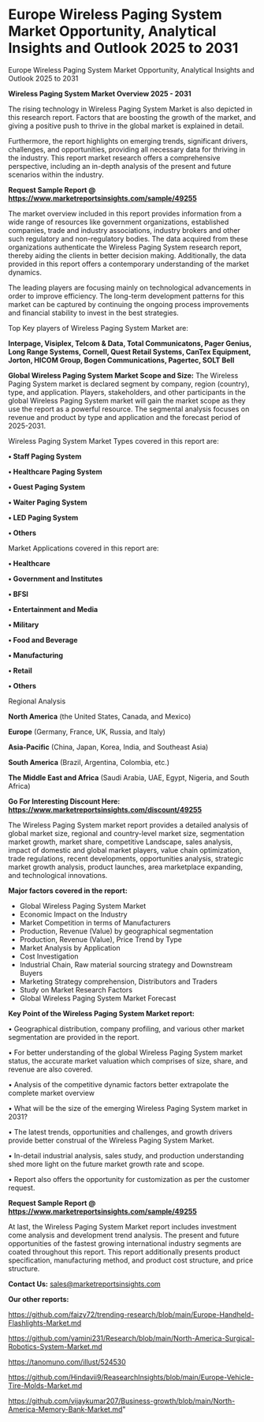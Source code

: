 # Europe Wireless Paging System Market Opportunity, Analytical Insights and Outlook 2025 to 2031
Europe Wireless Paging System Market Opportunity, Analytical Insights and Outlook 2025 to 2031

<Strong> Wireless Paging System Market Overview 2025 - 2031</strong>

The rising technology in Wireless Paging System Market is also depicted in this research report. Factors that are boosting the growth of the market, and giving a positive push to thrive in the global market is explained in detail.

Furthermore, the report highlights on emerging trends, significant drivers, challenges, and opportunities, providing all necessary data for thriving in the industry. This report market research offers a comprehensive perspective, including an in-depth analysis of the present and future scenarios within the industry.

<strong>Request Sample Report @ <a href=https://www.marketreportsinsights.com/sample/49255>https://www.marketreportsinsights.com/sample/49255</a></strong>

The market overview included in this report provides information from a wide range of resources like government organizations, established companies, trade and industry associations, industry brokers and other such regulatory and non-regulatory bodies. The data acquired from these organizations authenticate the Wireless Paging System research report, thereby aiding the clients in better decision making. Additionally, the data provided in this report offers a contemporary understanding of the market dynamics.

The leading players are focusing mainly on technological advancements in order to improve efficiency. The long-term development patterns for this market can be captured by continuing the ongoing process improvements and financial stability to invest in the best strategies.

Top Key players of Wireless Paging System Market are:

<strong>Interpage, Visiplex, Telcom & Data, Total Communicatons, Pager Genius, Long Range Systems, Cornell, Quest Retail Systems, CanTex Equipment, Jorton, HICOM Group, Bogen Communications, Pagertec, SOLT Bell</strong>

<strong><b>Global Wireless Paging System Market Scope and Size:</b></strong>
The Wireless Paging System market is declared segment by company, region (country), type, and application. Players, stakeholders, and other participants in the global Wireless Paging System market will gain the market scope as they use the report as a powerful resource. The segmental analysis focuses on revenue and product by type and application and the forecast period of 2025-2031.

Wireless Paging System Market Types covered in this report are:

<strong>•  Staff Paging System

•  Healthcare Paging System

•  Guest Paging System

•  Waiter Paging System

•  LED Paging System

•  Others</strong>

Market Applications covered in this report are:

<strong>•  Healthcare

•  Government and Institutes

•  BFSI

•  Entertainment and Media

•  Military

•  Food and Beverage

•  Manufacturing

•  Retail

•  Others</strong> 

Regional Analysis

<strong>North America</strong> (the United States, Canada, and Mexico)

<strong>Europe</strong> (Germany, France, UK, Russia, and Italy)

<strong>Asia-Pacific</strong> (China, Japan, Korea, India, and Southeast Asia)

<strong>South America</strong> (Brazil, Argentina, Colombia, etc.)

<strong>The Middle East and Africa</strong> (Saudi Arabia, UAE, Egypt, Nigeria, and South Africa)

<strong>Go For Interesting Discount Here: <a href=https://www.marketreportsinsights.com/discount/49255>https://www.marketreportsinsights.com/discount/49255</a></strong>

The Wireless Paging System market report provides a detailed analysis of global market size, regional and country-level market size, segmentation market growth, market share, competitive Landscape, sales analysis, impact of domestic and global market players, value chain optimization, trade regulations, recent developments, opportunities analysis, strategic market growth analysis, product launches, area marketplace expanding, and technological innovations.

<strong><b>Major factors covered in the report:</b></strong>
<ul>
  <li>Global Wireless Paging System Market </li>
  <li>Economic Impact on the Industry</li>
  <li>Market Competition in terms of Manufacturers</li>
  <li>Production, Revenue (Value) by geographical segmentation</li>
  <li>Production, Revenue (Value), Price Trend by Type</li>
  <li>Market Analysis by Application</li>
  <li>Cost Investigation</li>
  <li>Industrial Chain, Raw material sourcing strategy and Downstream Buyers</li>
  <li>Marketing Strategy comprehension, Distributors and Traders</li>
  <li>Study on Market Research Factors</li>
  <li>Global Wireless Paging System Market Forecast</li>
</ul>

<strong><b>Key Point of the Wireless Paging System Market report:</b></strong>

• Geographical distribution, company profiling, and various other market segmentation are provided in the report.

• For better understanding of the global Wireless Paging System market status, the accurate market valuation which comprises of size, share, and revenue are also covered.

• Analysis of the competitive dynamic factors better extrapolate the complete market overview

• What will be the size of the emerging Wireless Paging System market in 2031?

• The latest trends, opportunities and challenges, and growth drivers provide better construal of the Wireless Paging System Market.

• In-detail industrial analysis, sales study, and production understanding shed more light on the future market growth rate and scope.

• Report also offers the opportunity for customization as per the customer request.

<strong>Request Sample Report @ <a href=https://www.marketreportsinsights.com/sample/49255>https://www.marketreportsinsights.com/sample/49255</a></strong>

At last, the Wireless Paging System Market report includes investment come analysis and development trend analysis. The present and future opportunities of the fastest growing international industry segments are coated throughout this report. This report additionally presents product specification, manufacturing method, and product cost structure, and price structure.

<strong>Contact Us:</strong>
sales@marketreportsinsights.com

<strong>Our other reports:</strong>

<a href=https://github.com/faizy72/trending-research/blob/main/Europe-Handheld-Flashlights-Market.md>https://github.com/faizy72/trending-research/blob/main/Europe-Handheld-Flashlights-Market.md</a>

<a href=https://github.com/yamini231/Research/blob/main/North-America-Surgical-Robotics-System-Market.md>https://github.com/yamini231/Research/blob/main/North-America-Surgical-Robotics-System-Market.md</a>

<a href=https://tanomuno.com/illust/524530>https://tanomuno.com/illust/524530</a>

<a href=https://github.com/Hindavii9/ReasearchInsights/blob/main/Europe-Vehicle-Tire-Molds-Market.md>https://github.com/Hindavii9/ReasearchInsights/blob/main/Europe-Vehicle-Tire-Molds-Market.md</a>

<a href=https://github.com/vijaykumar207/Business-growth/blob/main/North-America-Memory-Bank-Market.md>https://github.com/vijaykumar207/Business-growth/blob/main/North-America-Memory-Bank-Market.md</a>"
